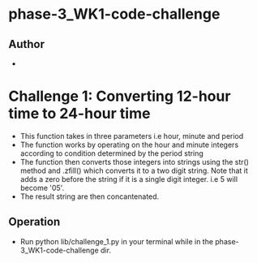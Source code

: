 # phase-3_WK1-code-challenge
## Author
- 

# Challenge 1: Converting 12-hour time to 24-hour time

- This function takes in three parameters i.e hour, minute and period
- The function works by operating on the hour and minute integers according to condition determined by the period string
- The function then converts those integers into strings using the str() method and .zfill() which converts it to a two digit string. Note that it adds a zero before the string if it is a single digit integer. i.e 5 will become '05'.
- The result string are then concantenated.

## Operation
- Run python lib/challenge_1.py in your terminal while in the phase-3_WK1-code-challenge dir.